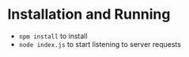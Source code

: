 # Installation and Running
- `npm install` to install
- `node index.js` to start listening to server requests
      